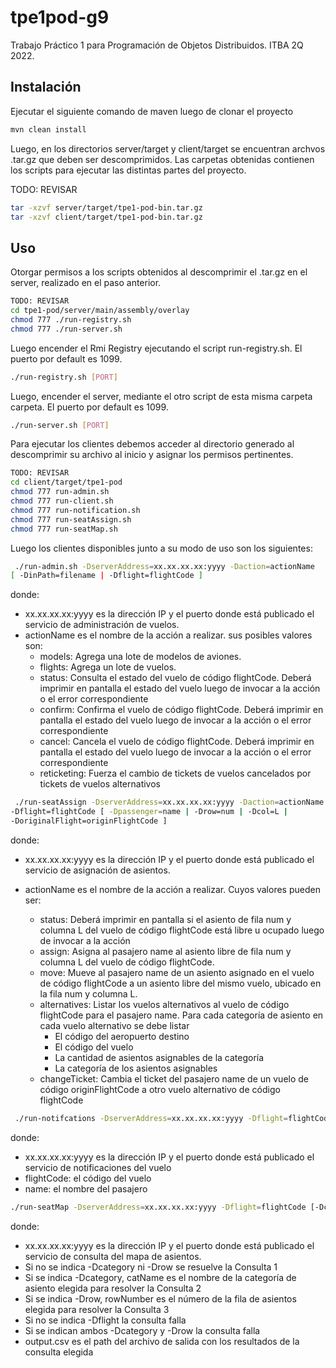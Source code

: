 # tpe1pod-g9

Trabajo Práctico 1 para Programación de Objetos Distribuidos. ITBA 2Q 2022.



## Instalación

Ejecutar el siguiente comando de maven luego de clonar el proyecto

```bash
mvn clean install
```
Luego, en los directorios server/target y client/target se encuentran archvos .tar.gz que deben ser descomprimidos. Las carpetas obtenidas contienen los scripts para ejecutar las distintas partes del proyecto.

TODO: REVISAR 
```bash
tar -xzvf server/target/tpe1-pod-bin.tar.gz
tar -xzvf client/target/tpe1-pod-bin.tar.gz
```


## Uso

Otorgar permisos a los scripts obtenidos al descomprimir el .tar.gz en el server, realizado en el paso anterior.

```bash
TODO: REVISAR 
cd tpe1-pod/server/main/assembly/overlay
chmod 777 ./run-registry.sh
chmod 777 ./run-server.sh
```

Luego encender el Rmi Registry ejecutando el script run-registry.sh. El puerto por default es 1099.

```bash
./run-registry.sh [PORT]
```
Luego, encender el server, mediante el otro script de esta misma carpeta carpeta. El puerto por default es 1099.

```bash
./run-server.sh [PORT]
```

Para ejecutar los clientes debemos acceder al directorio generado al descomprimir su archivo al inicio y asignar los permisos pertinentes.

```bash
TODO: REVISAR 
cd client/target/tpe1-pod
chmod 777 run-admin.sh
chmod 777 run-client.sh
chmod 777 run-notification.sh
chmod 777 run-seatAssign.sh
chmod 777 run-seatMap.sh
```
Luego los clientes disponibles junto a su modo de uso son los siguientes:

```bash
 ./run-admin.sh -DserverAddress=xx.xx.xx.xx:yyyy -Daction=actionName
[ -DinPath=filename | -Dflight=flightCode ]

```
donde:
- xx.xx.xx.xx:yyyy es la dirección IP y el puerto donde está publicado el servicio de
administración de vuelos.
- actionName es el nombre de la acción a realizar. sus posibles valores son:
    - models: Agrega una lote de modelos de aviones.
    - flights: Agrega un lote de vuelos.
    - status: Consulta el estado del vuelo de código flightCode. Deberá imprimir en pantalla el estado del vuelo luego de invocar a la acción o el error correspondiente
    - confirm: Confirma el vuelo de código flightCode. Deberá imprimir en pantalla el estado del vuelo luego de invocar a la acción o el error correspondiente 
    - cancel: Cancela el vuelo de código flightCode. Deberá imprimir en pantalla el estado del vuelo luego de invocar a la acción o el error correspondiente
    - reticketing: Fuerza el cambio de tickets de vuelos cancelados por tickets de vuelos alternativos


```bash
 ./run-seatAssign -DserverAddress=xx.xx.xx.xx:yyyy -Daction=actionName
-Dflight=flightCode [ -Dpassenger=name | -Drow=num | -Dcol=L |
-DoriginalFlight=originFlightCode ]
```
donde:
- xx.xx.xx.xx:yyyy es la dirección IP y el puerto donde está publicado el servicio de asignación de asientos.

- actionName es el nombre de la acción a realizar. Cuyos valores pueden ser:
    - status: Deberá imprimir en pantalla si el asiento de fila num y columna L del vuelo de código flightCode está libre u ocupado luego de invocar a la acción
    - assign: Asigna al pasajero name al asiento libre de fila num y columna L del vuelo de código flightCode.
    - move: Mueve al pasajero name de un asiento asignado en el vuelo de código flightCode a un asiento libre del mismo vuelo, ubicado en la fila num y columna L.
    - alternatives: Listar los vuelos alternativos al vuelo de código flightCode para el pasajero name. Para cada categoría de asiento en cada vuelo alternativo se debe listar
        - El código del aeropuerto destino
        - El código del vuelo
        - La cantidad de asientos asignables de la categoría
        - La categoría de los asientos asignables
    - changeTicket: Cambia el ticket del pasajero name de un vuelo de código originFlightCode a otro vuelo alternativo de código flightCode
```bash
 ./run-notifcations -DserverAddress=xx.xx.xx.xx:yyyy -Dflight=flightCode -Dpassenger=name

```
donde:
- xx.xx.xx.xx:yyyy es la dirección IP y el puerto donde está publicado el servicio de
notificaciones del vuelo
- flightCode: el código del vuelo
- name: el nombre del pasajero

```bash
./run-seatMap -DserverAddress=xx.xx.xx.xx:yyyy -Dflight=flightCode [-Dcategory=catName | -Drow=rowNumber ] -DoutPath=output.csv
```
donde:
- xx.xx.xx.xx:yyyy es la dirección IP y el puerto donde está publicado el servicio de consulta del mapa de asientos.
- Si no se indica -Dcategory ni -Drow se resuelve la Consulta 1
- Si se indica -Dcategory, catName es el nombre de la categoría de asiento elegida para resolver la Consulta 2
- Si se indica -Drow, rowNumber es el número de la fila de asientos elegida para resolver la Consulta 3
- Si no se indica -Dflight la consulta falla
- Si se indican ambos -Dcategory y -Drow la consulta falla
- output.csv es el path del archivo de salida con los resultados de la consulta elegida


